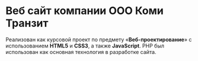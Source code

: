 # Веб сайт компании ООО Коми Транзит
Реализован как курсовой проект по предмету «<strong>Веб-проектирование</strong>» с использованием <strong>HTML5</strong> и <strong>CSS3</strong>, а также <strong>JavaScript</strong>. PHP был использован как основная технология в разработке сайта.
